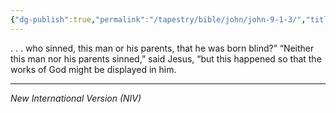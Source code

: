 ```yaml
---
{"dg-publish":true,"permalink":"/tapestry/bible/john/john-9-1-3/","title":"John 9:1-3","tags":["bible-verse","bible-verse"],"dgHomeLink":true,"dgShowLocalGraph":true,"dgEnableSearch":true}
---
```


 . . . who sinned, this man or his parents, that he was born blind?”
“Neither this man nor his parents sinned,” said Jesus, “but this happened so that the works of God might be displayed in him.

---
*New International Version (NIV)*